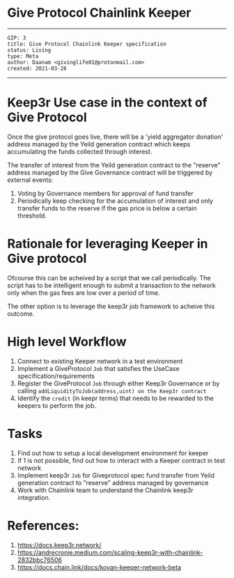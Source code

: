 # Give Protocol Chainlink Keeper
---
    GIP: 3
    title: Give Protocol Chainlink Keeper specification
    status: Living
    type: Meta
    author: Daanam <givinglife01@protonmail.com>
    created: 2021-03-28
---


# Keep3r Use case in the context of Give Protocol

Once the give protocol goes live, there will be a 'yield aggregator donation' address managed by the Yeild generation contract which keeps accumulating the funds collected through interest.

The transfer of interest from the Yeild generation contract to the "reserve" address managed by the Give Governance contract will be triggered by external events:

1) Voting by Governance members for approval of fund transfer
2) Periodically keep checking for the accumulation of interest and only transfer funds to the reserve if the gas price is below a certain threshold.

# Rationale for leveraging Keeper in Give protocol

Ofcourse this can be acheived by a script that we call periodically. The script has to be intelligent enough to submit a transaction to the network only when the gas fees are low over a period of time.

The other option is to leverage the keep3r job framework to acheive this outcome.

# High level Workflow 

1) Connect to existing Keeper network in a test environment
2) Implement a GiveProtocol `Job` that satisfies the UseCase specification/requirements
2) Register the GiveProtocol `Job` through either Keep3r Governance or by calling `addLiquidityToJob(address,uint) on the Keep3r contract`
3) Identify the `credit` (in keepr terms) that needs to be rewarded to the keepers to perform the job. 

# Tasks
1) Find out how to setup a local development environment for keeper
2) If 1 is not possible, find out how to interact with a Keeper contract in test network
3) Implement keep3r `Job` for Giveprotocol spec fund transfer from Yeild generation contract to "reserve" address managed by governance
4) Work with Chainlink team to understand the Chainlink keep3r integration.

# References:

1) https://docs.keep3r.network/
2) https://andrecronje.medium.com/scaling-keep3r-with-chainlink-2832bbc76506
3) https://docs.chain.link/docs/kovan-keeper-network-beta

